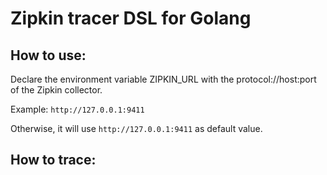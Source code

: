 # Zipkin tracer DSL for Golang



## How to use:

Declare the environment variable ZIPKIN_URL with the protocol://host:port of the Zipkin collector.

Example: `http://127.0.0.1:9411`

Otherwise, it will use `http://127.0.0.1:9411` as default value.



## How to trace:

